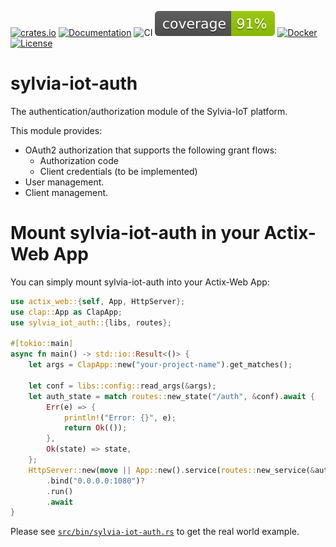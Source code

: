 [![crates.io](https://img.shields.io/crates/v/sylvia-iot-auth)](https://crates.io/crates/sylvia-iot-auth)
[![Documentation](https://docs.rs/sylvia-iot-auth/badge.svg)](https://docs.rs/sylvia-iot-auth)
![CI](https://github.com/woofdogtw/sylvia-iot-core/actions/workflows/build-test.yaml/badge.svg)
[![Coverage](https://raw.githubusercontent.com/woofdogtw/sylvia-iot-core/gh-pages/docs/coverage/sylvia-iot-auth/badges/flat.svg)](https://woofdogtw.github.io/sylvia-iot-core/coverage/sylvia-iot-auth/)
[![Docker](https://img.shields.io/docker/v/woofdogtw/sylvia-iot-auth?label=docker&logo=docker)](https://hub.docker.com/r/woofdogtw/sylvia-iot-auth)
[![License](https://img.shields.io/badge/license-MIT-blue.svg)](LICENSE)

# sylvia-iot-auth

The authentication/authorization module of the Sylvia-IoT platform.

This module provides:

- OAuth2 authorization that supports the following grant flows:
    - Authorization code
    - Client credentials (to be implemented)
- User management.
- Client management.

# Mount sylvia-iot-auth in your Actix-Web App

You can simply mount sylvia-iot-auth into your Actix-Web App:

```rust
use actix_web::{self, App, HttpServer};
use clap::App as ClapApp;
use sylvia_iot_auth::{libs, routes};

#[tokio::main]
async fn main() -> std::io::Result<()> {
    let args = ClapApp::new("your-project-name").get_matches();

    let conf = libs::config::read_args(&args);
    let auth_state = match routes::new_state("/auth", &conf).await {
        Err(e) => {
            println!("Error: {}", e);
            return Ok(());
        },
        Ok(state) => state,
    };
    HttpServer::new(move || App::new().service(routes::new_service(&auth_state)))
        .bind("0.0.0.0:1080")?
        .run()
        .await
}
```

Please see [`src/bin/sylvia-iot-auth.rs`](src/bin/sylvia-iot-auth.rs) to get the real world example.
